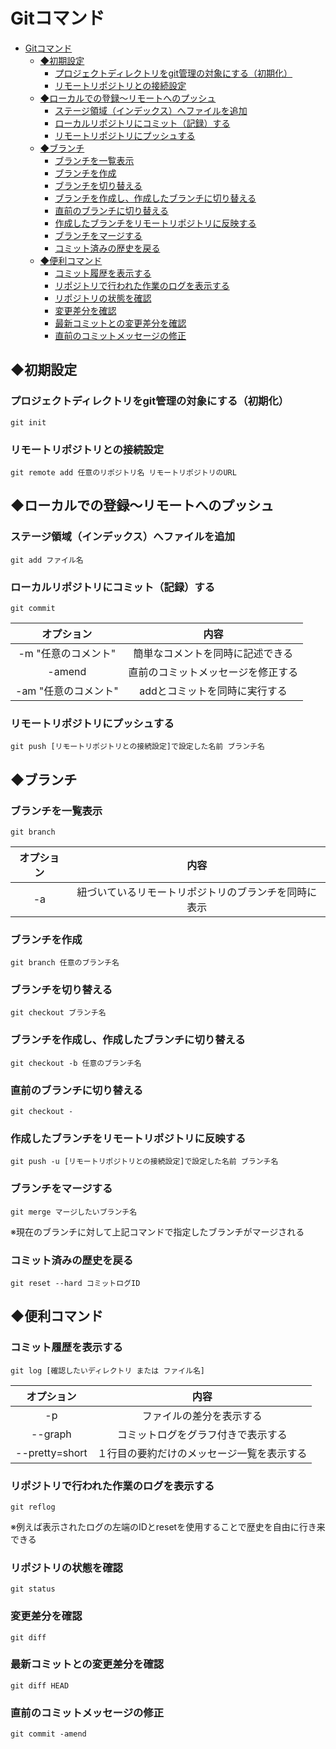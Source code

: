 # Gitコマンド

- [Gitコマンド](#gitコマンド)
  - [◆初期設定](#初期設定)
    - [プロジェクトディレクトリをgit管理の対象にする（初期化）](#プロジェクトディレクトリをgit管理の対象にする初期化)
    - [リモートリポジトリとの接続設定](#リモートリポジトリとの接続設定)
  - [◆ローカルでの登録～リモートへのプッシュ](#ローカルでの登録リモートへのプッシュ)
    - [ステージ領域（インデックス）へファイルを追加](#ステージ領域インデックスへファイルを追加)
    - [ローカルリポジトリにコミット（記録）する](#ローカルリポジトリにコミット記録する)
    - [リモートリポジトリにプッシュする](#リモートリポジトリにプッシュする)
  - [◆ブランチ](#ブランチ)
    - [ブランチを一覧表示](#ブランチを一覧表示)
    - [ブランチを作成](#ブランチを作成)
    - [ブランチを切り替える](#ブランチを切り替える)
    - [ブランチを作成し、作成したブランチに切り替える](#ブランチを作成し作成したブランチに切り替える)
    - [直前のブランチに切り替える](#直前のブランチに切り替える)
    - [作成したブランチをリモートリポジトリに反映する](#作成したブランチをリモートリポジトリに反映する)
    - [ブランチをマージする](#ブランチをマージする)
    - [コミット済みの歴史を戻る](#コミット済みの歴史を戻る)
  - [◆便利コマンド](#便利コマンド)
    - [コミット履歴を表示する](#コミット履歴を表示する)
    - [リポジトリで行われた作業のログを表示する](#リポジトリで行われた作業のログを表示する)
    - [リポジトリの状態を確認](#リポジトリの状態を確認)
    - [変更差分を確認](#変更差分を確認)
    - [最新コミットとの変更差分を確認](#最新コミットとの変更差分を確認)
    - [直前のコミットメッセージの修正](#直前のコミットメッセージの修正)

## ◆初期設定

### プロジェクトディレクトリをgit管理の対象にする（初期化）

```console
git init
```

### リモートリポジトリとの接続設定

```console
git remote add 任意のリポジトリ名 リモートリポジトリのURL
```

## ◆ローカルでの登録～リモートへのプッシュ

### ステージ領域（インデックス）へファイルを追加

```console
git add ファイル名
```

### ローカルリポジトリにコミット（記録）する

```console
git commit
```

| オプション | 内容 |
|:-----------:|:----:|
| -m "任意のコメント" | 簡単なコメントを同時に記述できる |
| -amend | 直前のコミットメッセージを修正する |
| -am "任意のコメント" | addとコミットを同時に実行する |

### リモートリポジトリにプッシュする

```console
git push [リモートリポジトリとの接続設定]で設定した名前 ブランチ名
```

## ◆ブランチ

### ブランチを一覧表示

```console
git branch
```

| オプション | 内容 |
|:-----------:|:----:|
| -a | 紐づいているリモートリポジトリのブランチを同時に表示 |

### ブランチを作成

```console
git branch 任意のブランチ名
```

### ブランチを切り替える

```console
git checkout ブランチ名
```

### ブランチを作成し、作成したブランチに切り替える

```console
git checkout -b 任意のブランチ名 
```

### 直前のブランチに切り替える

```console
git checkout -
```

### 作成したブランチをリモートリポジトリに反映する

```console
git push -u [リモートリポジトリとの接続設定]で設定した名前 ブランチ名
```

### ブランチをマージする

```console
git merge マージしたいブランチ名
```

※現在のブランチに対して上記コマンドで指定したブランチがマージされる

### コミット済みの歴史を戻る

```console
git reset --hard コミットログID
```

## ◆便利コマンド

### コミット履歴を表示する

```console
git log [確認したいディレクトリ または ファイル名]
```

| オプション | 内容 |
|:-----------:|:----:|
| -p | ファイルの差分を表示する |
| --graph | コミットログをグラフ付きで表示する |
| --pretty=short | １行目の要約だけのメッセージ一覧を表示する |

### リポジトリで行われた作業のログを表示する

```console
git reflog
```

※例えば表示されたログの左端のIDとresetを使用することで歴史を自由に行き来できる

### リポジトリの状態を確認

```console
git status 
```

### 変更差分を確認

```console
git diff 
```

### 最新コミットとの変更差分を確認

```console
git diff HEAD
```

### 直前のコミットメッセージの修正

```console
git commit -amend
```

<!-- 
### 

```console
git 
``` -->
